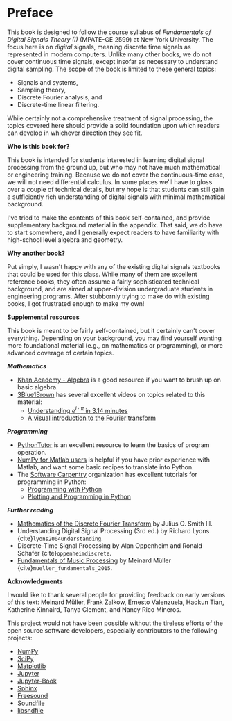 # Preface

This book is designed to follow the course syllabus of *Fundamentals of Digital Signals Theory (I)* (MPATE-GE 2599) at New York University.
The focus here is on *digital* signals, meaning discrete time signals as represented in modern computers.
Unlike many other books, we do not cover continuous time signals, except insofar as necessary to understand digital sampling.
The scope of the book is limited to these general topics:
* Signals and systems,
* Sampling theory,
* Discrete Fourier analysis, and
* Discrete-time linear filtering.

While certainly not a comprehensive treatment of signal processing, the topics covered here should provide a solid foundation upon which readers can develop in whichever direction they see fit.

**Who is this book for?**

This book is intended for students interested in learning digital signal processing from the ground up, but who may not have much mathematical or engineering training.
Because we do not cover the continuous-time case, we will not need differential calculus.
In some places we'll have to gloss over a couple of technical details, but my hope is that students can still gain a sufficiently rich understanding of digital signals with minimal mathematical background.

I've tried to make the contents of this book self-contained, and provide supplementary background material in the appendix.
That said, we do have to start somewhere, and I generally expect readers to have familiarity with high-school level algebra and geometry.

**Why another book?**

Put simply, I wasn't happy with any of the existing digital signals textbooks that could be used for this class.
While many of them are excellent reference books, they often assume a fairly sophisticated technical background, and are aimed at upper-division undergraduate students in engineering programs.
After stubbornly trying to make do with existing books, I got frustrated enough to make my own!

**Supplemental resources**

This book is meant to be fairly self-contained, but it certainly can't cover everything.
Depending on your background, you may find yourself wanting more foundational material (e.g., on mathematics or programming), or more advanced coverage of certain topics.

***Mathematics***

- [Khan Academy - Algebra](https://www.khanacademy.org/math/algebra-home) is a good resource if you want to brush up on basic algebra.
- [3Blue1Brown](https://www.youtube.com/c/3blue1brown/featured) has several excellent videos on topics related to this material:
    - [Understanding $e^{i \cdot \pi}$ in 3.14 minutes](https://www.youtube.com/watch?v=v0YEaeIClKY) 
    - [A visual introduction to the Fourier transform](https://www.youtube.com/watch?v=spUNpyF58BY)

***Programming***

- [PythonTutor](http://www.pythontutor.com/) is an excellent resource to learn the basics of program operation.
- [NumPy for Matlab users](https://numpy.org/doc/stable/user/numpy-for-matlab-users.html) is helpful if you have prior experience with Matlab, and want some basic recipes to translate into Python.
- The [Software Carpentry](https://software-carpentry.org/) organization has excellent tutorials for programming in Python:
    - [Programming with Python](https://swcarpentry.github.io/python-novice-inflammation/)
    - [Plotting and Programming in Python](https://swcarpentry.github.io/python-novice-gapminder/)

***Further reading***

- [Mathematics of the Discrete Fourier Transform](https://ccrma.stanford.edu/~jos/mdft/) by Julius O. Smith III.
- Understanding Digital Signal Processing (3rd ed.) by Richard Lyons {cite}`lyons2004understanding`.
- Discrete-Time Signal Processing by Alan Oppenheim and Ronald Schafer {cite}`oppenheimdiscrete`.
- [Fundamentals of Music Processing](https://www.audiolabs-erlangen.de/resources/MIR/FMP/C0/C0.html) by Meinard Müller {cite}`mueller_fundamentals_2015`.


**Acknowledgments**

I would like to thank several people for providing feedback on early versions of this text: Meinard Müller, Frank Zalkow, Ernesto Valenzuela, Haokun Tian, 
Katherine Kinnaird, Tanya Clement, and Nancy Rico Mineros.

This project would not have been possible without the tireless efforts of the open source software developers, especially contributors to the following projects:
- [NumPy](https://numpy.org/)
- [SciPy](https://scipy.org/)
- [Matplotlib](https://matplotlib.org/)
- [Jupyter](https://jupyter.org)
- [Jupyter-Book](https://jupyterbook.org)
- [Sphinx](https://www.sphinx-doc.org)
- [Freesound](https://freesound.org/)
- [Soundfile](https://pysoundfile.readthedocs.io/en/latest/)
- [libsndfile](http://www.mega-nerd.com/libsndfile/)
